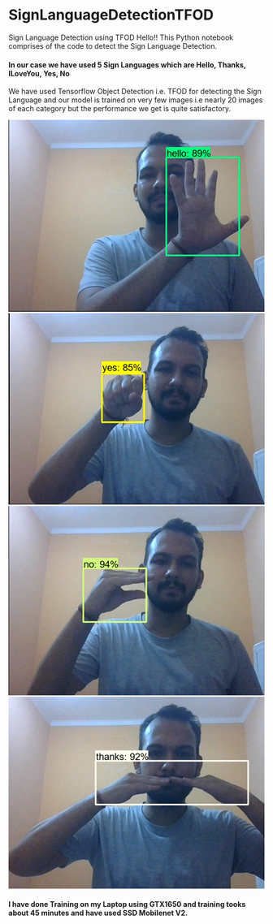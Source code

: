 # SignLanguageDetectionTFOD
Sign Language Detection using TFOD
Hello!!
This Python notebook comprises of the code to detect the Sign Language Detection.

#### In our case we have used 5 Sign Languages which are Hello, Thanks, ILoveYou, Yes, No

We have used Tensorflow Object Detection i.e. TFOD for detecting the Sign Language and our model is trained on very few images i.e nearly 20 images of each category but the performance we get is quite satisfactory.

![Alt text](https://raw.githubusercontent.com/akshat06/SignLanguageDetectionTFOD/master/hello.png "Hello")
![Alt text](https://raw.githubusercontent.com/akshat06/SignLanguageDetectionTFOD/master/yes.png "yes")
![Alt text](https://raw.githubusercontent.com/akshat06/SignLanguageDetectionTFOD/master/no.png "yes")
![Alt text](https://raw.githubusercontent.com/akshat06/SignLanguageDetectionTFOD/master/thanks.png "yes")

#### I have done Training on my Laptop using GTX1650 and training tooks about 45 minutes and have used SSD Mobilenet V2.
